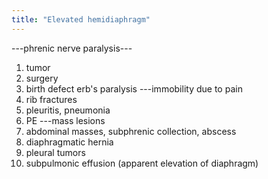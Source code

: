 ```yaml
---
title: "Elevated hemidiaphragm"
---
```

---phrenic nerve paralysis---
1. tumor
2. surgery
3. birth defect erb's paralysis
---immobility due to pain
1. rib fractures
2. pleuritis, pneumonia
3. PE
---mass lesions
1. abdominal masses, subphrenic collection, abscess
2. diaphragmatic hernia
3. pleural tumors
4. subpulmonic effusion (apparent elevation of diaphragm)

